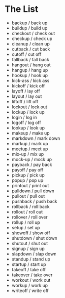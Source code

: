 # The List

* backup / back up
* buildup / build up
* checkout / check out
* checkup / check up
* cleanup / clean up
* cutback / cut back
* cutoff / cut off
* fallback / fall back
* hangout / hang out
* hangup / hang up
* hookup / hook up
* kick-ass / kick ass
* kickoff / kick off
* layoff / lay off
* layout / lay out
* liftoff / lift off
* lockout / lock out
* lockup / lock up
* login / log in
* logoff / log off
* lookup / look up
* makeup / make up
* markdown / mark down
* markup / mark up
* meetup / meet up
* mix-up / mix up
* mock-up / mock up
* payback / pay back
* payoff / pay off
* pickup / pick up
* popup / pop up
* printout / print out
* pulldown / pull down
* pullout / pull out
* pushback / push back
* rollback / roll back
* rollout / roll out
* rollover / roll over
* rollup / roll up
* setup / set up
* showoff / show off
* shutdown / shut down
* shutout / shut out
* signup / sign up
* slapdown / slap down
* standup / stand up
* startup / start up
* takeoff / take off
* takeover / take over
* workout / work out
* workup / work up
* writeoff / write off
